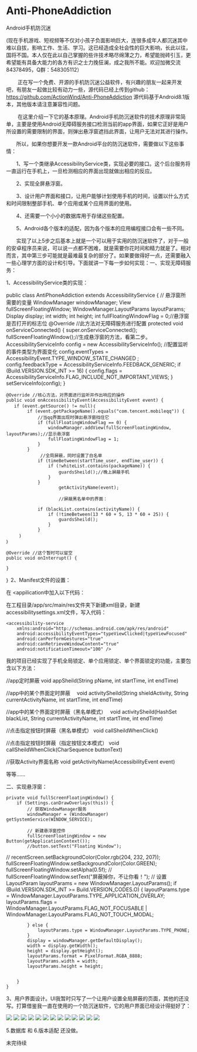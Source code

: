 # Anti-PhoneAddiction
Android手机防沉迷

   (现在手机游戏、短视频等不仅对小孩子负面影响巨大，连很多成年人都沉迷其中难以自拔，影响工作、生活、学习。这已经造成全社会性的巨大影响，长此以往，国将不国。本人仅在此以自己掌握的些许技术略尽绵薄之力，希望能抛砖引玉，更希望能有具备大能力的各方有识之士力挽狂澜，成之我所不能。欢迎加微交流84378495，Q群：548305112）

        正在写一个免费、开源的手机防沉迷公益软件，有兴趣的朋友一起来开发吧，有朋友一起做比较有动力一些，源代码已经上传到github：https://github.com/ActionWind/Anti-PhoneAddiction
源代码基于Android8.1版本，其他版本请注意兼容性问题。

        在这里介绍一下它的基本原理。Android手机防沉迷软件的技术原理非常简单，主要是使用Android无障碍服务接口检测当前的app界面，如果它正好是用户所设置的需要限制的界面，则弹出悬浮窗遮挡此界面，让用户无法对其进行操作。

       所以，如果你想要开发一款Android平台的防沉迷软件，需要做以下这些事情：

       1、写一个类继承AccessibilityService类，实现必要的接口。这个后台服务将一直运行在手机上，一旦检测相应的界面出现就做出相应的反应。

       2、实现全屏悬浮窗。

       3、设计用户界面和接口，让用户能够计划使用手机的时间，设置以什么方式和时间限制整部手机、单个应用或某个应用界面的使用。

       4、还需要一个小小的数据库用于存储这些配置。

       5、Android各个版本的适配，因为各个版本的应用编程接口会有一些不同。

       实现了以上5步之后基本上就是一个可以用于实用的防沉迷软件了，对于一般的安卓程序员来说，可以说一点都不困难，就是需要你花时间和精力就是了。相对而言，其中第三步可能就是最难最复杂的部分了。如果要做得好一点，还需要融入一些心理学方面的设计和引导。下面就讲一下每一步如何实现：一、实现无障碍服务：

1、AccessibilityService类的实现：

public class AntiPhoneAddiction extends AccessibilityService {
// 悬浮窗所需要的变量
    WindowManager windowManager;
    View fullScreenFloatingWindow;
    WindowManager.LayoutParams layoutParams;
    Display display;
    int width;
    int height;
    int fullFloatingWindowFlag = 0;//悬浮窗是否打开的标志位
    @Override //此方法对无障碍服务进行配置
    protected void onServiceConnected() {
        super.onServiceConnected();
        fullScreenFloatingWindow();//生成悬浮窗的方法，看第二步。
        AccessibilityServiceInfo config = new AccessibilityServiceInfo();
        //配置监听的事件类型为界面变化
        config.eventTypes = AccessibilityEvent.TYPE_WINDOW_STATE_CHANGED ;
        config.feedbackType = AccessibilityServiceInfo.FEEDBACK_GENERIC;
        if (Build.VERSION.SDK_INT >= 16) {
            config.flags = AccessibilityServiceInfo.FLAG_INCLUDE_NOT_IMPORTANT_VIEWS;
        }
        setServiceInfo(config);
    }
 
    @Override //核心方法，对界面进行监听并作出响应的操作
    public void onAccessibilityEvent(AccessibilityEvent event) {
       if (event.getSource() != null)｛
            if (event.getPackageName().equals("com.tencent.mobileqq")) {
                //当qq界面出现时弹出悬浮窗挡住它
                if (fullFloatingWindowFlag == 0) {                    
                    windowManager.addView(fullScreenFloatingWindow, layoutParams);//显示悬浮窗
                    fullFloatingWindowFlag = 1;
                }
            }
                 //全局屏蔽，同时设置了白名单
                if (timeBetween(startTime_user, endTime_user)) {
                    if (!whiteList.contains(packageName)) {
                        guardsSheild();//晚上屏蔽手机
                    }
                }
                        getActivityName(event);

                        //屏蔽黑名单中的界面：

                if (blackList.contains(activityName)) {
                    if (!timeBetween(13 * 60 + 5, 13 * 60 + 25)) {
                        guardsSheild();
                    }
                } 
         ｝
    ｝
 
    @Override //这个暂时可以留空
    public void onInterrupt() {
 
    }
｝ 
2、Manifest文件的设置：

在 <appilication中加入以下代码：

<service
    android:name=".AutoFire"
    android:enabled="true"
    android:exported="true"
    android:label="AutoFire"
    android:permission="android.permission.BIND_ACCESSIBILITY_SERVICE">
    <intent-filter>
        <action android:name="android.accessibilityservice.AccessibilityService" />
    </intent-filter>
    <meta-data
        android:name="android.accessibilityservice"
        android:resource="@xml/accessibilitysettings"
        />
</service>
在工程目录/app/src/main/res文件夹下新建xml目录，新建accessibilitysettings.xml文件，写入代码：

<?xml version="1.0" encoding="utf-8"?>
 
    <accessibility-service
        xmlns:android="http://schemas.android.com/apk/res/android"
        android:accessibilityEventTypes="typeViewClicked|typeViewFocused"
        android:canPerformGestures="true"
        android:canRetrieveWindowContent="true"
        android:notificationTimeout="100" />
我的项目已经实现了手机全局锁定、单个应用锁定、单个界面锁定的功能，主要包含以下方法：

//app定时屏蔽
    void appSheild(String pName, int startTime, int endTime) 

//app中的某个界面定时屏蔽　
    void activitySheild(String shieldActivity, String currentActivityName, int startTime, int endTime)

//app中的某个界面定时屏蔽（黑名单模式）　
    void activitySheild(HashSet blackList, String currentActivityName, int startTime, int endTime)

//点击指定按钮时屏蔽（黑名单模式）
    void callSheildWhenClick()

//点击指定按钮时屏蔽（指定按钮文本模式）
    void callSheildWhenClick(CharSequence buttonText)

//获取Activity界面名称
void getActivityName(AccessibilityEvent event)

等等……

二、实现悬浮窗：

    private void fullScreenFloatingWindow() {
        if (Settings.canDrawOverlays(this)) {
            // 获取WindowManager服务
            windowManager = (WindowManager) getSystemService(WINDOW_SERVICE);
 
            // 新建悬浮窗控件
            fullScreenFloatingWindow = new Button(getApplicationContext());
            //button.setText("Floating Window");
//            recentScreen.setBackgroundColor(Color.rgb(204, 232, 207));
            fullScreenFloatingWindow.setBackgroundColor(Color.GREEN);
            fullScreenFloatingWindow.setAlpha(0.5f);
//            fullScreenFloatingWindow.setText("屏蔽掉你，不让你看！");
            // 设置LayoutParam
            layoutParams = new WindowManager.LayoutParams();
            if (Build.VERSION.SDK_INT >= Build.VERSION_CODES.O) {
                layoutParams.type = WindowManager.LayoutParams.TYPE_APPLICATION_OVERLAY;
                layoutParams.flags = WindowManager.LayoutParams.FLAG_NOT_FOCUSABLE | WindowManager.LayoutParams.FLAG_NOT_TOUCH_MODAL;
 
            } else {
                layoutParams.type = WindowManager.LayoutParams.TYPE_PHONE;
            }
            display = windowManager.getDefaultDisplay();
            width = display.getWidth();
            height = display.getHeight();
            layoutParams.format = PixelFormat.RGBA_8888;
            layoutParams.width = width;
            layoutParams.height = height;
 
 
        }
    }
3、用户界面设计。UI我暂时只写了一个让用户设置全局屏蔽的页面，其他的还没写。打算借鉴我一直在使用的一个防沉迷软件，它的用户界面已经设计得挺好了：

![](https://img2024.cnblogs.com/blog/3475515/202407/3475515-20240701122422199-1377328633.webp) ![](https://img2024.cnblogs.com/blog/3475515/202407/3475515-20240701122511153-481036100.png) ![](https://img2024.cnblogs.com/blog/3475515/202407/3475515-20240701122538297-1338960422.webp) ![](https://img2024.cnblogs.com/blog/3475515/202407/3475515-20240701122554279-332502178.webp) ![](https://img2024.cnblogs.com/blog/3475515/202407/3475515-20240701122625971-1809728420.webp) ![](https://img2024.cnblogs.com/blog/3475515/202407/3475515-20240701122654036-80015221.webp) ![](https://img2024.cnblogs.com/blog/3475515/202407/3475515-20240701122713364-1109712736.webp) ![](https://img2024.cnblogs.com/blog/3475515/202407/3475515-20240701122735389-976284194.webp) ![](https://img2024.cnblogs.com/blog/3475515/202407/3475515-20240701122755761-54061805.webp) ![](https://img2024.cnblogs.com/blog/3475515/202407/3475515-20240701122829751-900151507.webp) ![](https://img2024.cnblogs.com/blog/3475515/202407/3475515-20240701122846784-685339138.webp) ![](https://img2024.cnblogs.com/blog/3475515/202407/3475515-20240701122913044-1002401879.webp) ![](https://img2024.cnblogs.com/blog/3475515/202407/3475515-20240701122933555-2075257388.webp)

5.数据库 和 6.版本适配 还没做。

 未完待续
